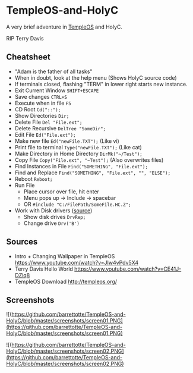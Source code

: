 # TempleOS-and-HolyC
A very brief adventure in [TempleOS](http://templeos.org/) and HolyC.


RIP Terry Davis


## Cheatsheet
* "Adam is the father of all tasks"
* When in doubt, look at the help menu (Shows HolyC source code)
* If terminals closed, flashing "TERM" in lower right starts new instance.
* Exit Current Window ```SHIFT+ESCAPE```
* Save changes ```CTRL+S```
* Execute when in file ```F5```
* CD Root ```Cd("::");```
* Show Directories ```Dir;```
* Delete File ```Del "File.ext";```
* Delete Recursive ```DelTree "SomeDir";```
* Edit File ```Ed("File.ext");```
* Make new file ```Ed("newFile.TXT");``` (Like vi)
* Print file to terminal ```Type("newFile.TXT");``` (Like cat)
* Make Directory in Home Directory ```DirMk("~/Test");```
* Copy File ```Copy("File.ext", "~Test");``` (Also overwrites files)
* Find Instances in File ```Find("SOMETHING", "File.ext");```
* Find and Replace ```Find("SOMETHING", "File.ext", "", "ELSE");```
* Reboot ```Reboot;```
* Run File
  * Place cursor over file, hit enter
  * Menu pops up -> Include -> spacebar
  * OR ```#include "C:/FilePath/SomeFile.HC.Z";```
* Work with Disk drivers ([source](https://www.youtube.com/watch?v=DBGgi5Lqn0U))
  * Show disk drives ```DrvRep;```
  * Change drive ```Drv('B')```

## Sources
* Intro + Changing Wallpaper in TempleOS https://www.youtube.com/watch?v=JIw4vPdv5X4
* Terry Davis Hello World https://www.youtube.com/watch?v=CE41J-DZlq8
* TempleOS Download http://templeos.org/

## Screenshots
![(https://github.com/barrettotte/TempleOS-and-HolyC/blob/master/screenshots/screen01.PNG](https://github.com/barrettotte/TempleOS-and-HolyC/blob/master/screenshots/screen01.PNG)

![(https://github.com/barrettotte/TempleOS-and-HolyC/blob/master/screenshots/screen02.PNG](https://github.com/barrettotte/TempleOS-and-HolyC/blob/master/screenshots/screen02.PNG)
